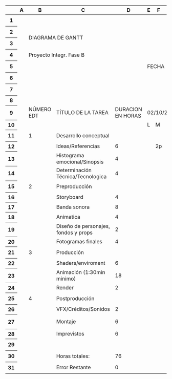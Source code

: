 <table class="waffle" cellspacing="0" cellpadding="0"><thead><tr><th class="row-header freezebar-origin-ltr"></th><th id="379496735C0" style="width:33px;" class="column-headers-background">A</th><th id="379496735C1" style="width:44px;" class="column-headers-background">B</th><th id="379496735C2" style="width:236px;" class="column-headers-background">C</th><th id="379496735C3" style="width:76px;" class="column-headers-background">D</th><th id="379496735C4" style="width:23px;" class="column-headers-background">E</th><th id="379496735C5" style="width:23px;" class="column-headers-background">F</th><th id="379496735C6" style="width:23px;" class="column-headers-background">G</th><th id="379496735C7" style="width:23px;" class="column-headers-background">H</th><th id="379496735C8" style="width:23px;" class="column-headers-background">I</th><th id="379496735C9" style="width:23px;" class="column-headers-background">J</th><th id="379496735C10" style="width:23px;" class="column-headers-background">K</th><th id="379496735C11" style="width:23px;" class="column-headers-background">L</th><th id="379496735C12" style="width:23px;" class="column-headers-background">M</th><th id="379496735C13" style="width:23px;" class="column-headers-background">N</th><th id="379496735C14" style="width:23px;" class="column-headers-background">O</th><th id="379496735C15" style="width:23px;" class="column-headers-background">P</th><th id="379496735C16" style="width:23px;" class="column-headers-background">Q</th><th id="379496735C17" style="width:23px;" class="column-headers-background">R</th><th id="379496735C18" style="width:23px;" class="column-headers-background">S</th><th id="379496735C19" style="width:23px;" class="column-headers-background">T</th><th id="379496735C20" style="width:23px;" class="column-headers-background">U</th><th id="379496735C21" style="width:23px;" class="column-headers-background">V</th><th id="379496735C22" style="width:23px;" class="column-headers-background">W</th><th id="379496735C23" style="width:23px;" class="column-headers-background">X</th><th id="379496735C24" style="width:23px;" class="column-headers-background">Y</th><th id="379496735C25" style="width:23px;" class="column-headers-background">Z</th><th id="379496735C26" style="width:23px;" class="column-headers-background">AA</th><th id="379496735C27" style="width:23px;" class="column-headers-background">AB</th><th id="379496735C28" style="width:23px;" class="column-headers-background">AC</th><th id="379496735C29" style="width:23px;" class="column-headers-background">AD</th><th id="379496735C30" style="width:23px;" class="column-headers-background">AE</th><th id="379496735C31" style="width:23px;" class="column-headers-background">AF</th><th id="379496735C32" style="width:23px;" class="column-headers-background">AG</th><th id="379496735C33" style="width:23px;" class="column-headers-background">AH</th><th id="379496735C34" style="width:23px;" class="column-headers-background">AI</th><th id="379496735C35" style="width:23px;" class="column-headers-background">AJ</th><th id="379496735C36" style="width:23px;" class="column-headers-background">AK</th><th id="379496735C37" style="width:23px;" class="column-headers-background">AL</th><th id="379496735C38" style="width:23px;" class="column-headers-background">AM</th><th id="379496735C39" style="width:23px;" class="column-headers-background">AN</th><th id="379496735C40" style="width:23px;" class="column-headers-background">AO</th><th id="379496735C41" style="width:23px;" class="column-headers-background">AP</th><th id="379496735C42" style="width:23px;" class="column-headers-background">AQ</th><th id="379496735C43" style="width:23px;" class="column-headers-background">AR</th><th id="379496735C44" style="width:23px;" class="column-headers-background">AS</th><th id="379496735C45" style="width:23px;" class="column-headers-background">AT</th><th id="379496735C46" style="width:23px;" class="column-headers-background">AU</th><th id="379496735C47" style="width:23px;" class="column-headers-background">AV</th><th id="379496735C48" style="width:23px;" class="column-headers-background">AW</th><th id="379496735C49" style="width:23px;" class="column-headers-background">AX</th><th id="379496735C50" style="width:23px;" class="column-headers-background">AY</th><th id="379496735C51" style="width:23px;" class="column-headers-background">AZ</th><th id="379496735C52" style="width:23px;" class="column-headers-background">BA</th><th id="379496735C53" style="width:23px;" class="column-headers-background">BB</th><th id="379496735C54" style="width:23px;" class="column-headers-background">BC</th><th id="379496735C55" style="width:23px;" class="column-headers-background">BD</th><th id="379496735C56" style="width:23px;" class="column-headers-background">BE</th><th id="379496735C57" style="width:23px;" class="column-headers-background">BF</th><th id="379496735C58" style="width:23px;" class="column-headers-background">BG</th><th id="379496735C59" style="width:23px;" class="column-headers-background">BH</th><th id="379496735C60" style="width:23px;" class="column-headers-background">BI</th><th id="379496735C61" style="width:23px;" class="column-headers-background">BJ</th><th id="379496735C62" style="width:23px;" class="column-headers-background">BK</th><th id="379496735C63" style="width:23px;" class="column-headers-background">BL</th><th id="379496735C64" style="width:23px;" class="column-headers-background">BM</th><th id="379496735C65" style="width:23px;" class="column-headers-background">BN</th><th id="379496735C66" style="width:23px;" class="column-headers-background">BO</th><th id="379496735C67" style="width:23px;" class="column-headers-background">BP</th><th id="379496735C68" style="width:23px;" class="column-headers-background">BQ</th><th id="379496735C69" style="width:23px;" class="column-headers-background">BR</th><th id="379496735C70" style="width:23px;" class="column-headers-background">BS</th><th id="379496735C71" style="width:23px;" class="column-headers-background">BT</th><th id="379496735C72" style="width:23px;" class="column-headers-background">BU</th><th id="379496735C73" style="width:23px;" class="column-headers-background">BV</th><th id="379496735C74" style="width:23px;" class="column-headers-background">BW</th><th id="379496735C75" style="width:23px;" class="column-headers-background">BX</th><th id="379496735C76" style="width:23px;" class="column-headers-background">BY</th><th id="379496735C77" style="width:23px;" class="column-headers-background">BZ</th><th id="379496735C78" style="width:26px;" class="column-headers-background">CA</th><th id="379496735C79" style="width:26px;" class="column-headers-background">CB</th><th id="379496735C80" style="width:26px;" class="column-headers-background">CC</th><th id="379496735C81" style="width:26px;" class="column-headers-background">CD</th><th id="379496735C82" style="width:26px;" class="column-headers-background">CE</th><th id="379496735C83" style="width:26px;" class="column-headers-background">CF</th><th id="379496735C84" style="width:26px;" class="column-headers-background">CG</th><th id="379496735C85" style="width:26px;" class="column-headers-background">CH</th><th id="379496735C86" style="width:26px;" class="column-headers-background">CI</th><th id="379496735C87" style="width:26px;" class="column-headers-background">CJ</th><th id="379496735C88" style="width:26px;" class="column-headers-background">CK</th><th id="379496735C89" style="width:26px;" class="column-headers-background">CL</th><th id="379496735C90" style="width:26px;" class="column-headers-background">CM</th><th id="379496735C91" style="width:26px;" class="column-headers-background">CN</th><th id="379496735C92" style="width:26px;" class="column-headers-background">CO</th><th id="379496735C93" style="width:26px;" class="column-headers-background">CP</th><th id="379496735C94" style="width:26px;" class="column-headers-background">CQ</th><th id="379496735C95" style="width:26px;" class="column-headers-background">CR</th><th id="379496735C96" style="width:26px;" class="column-headers-background">CS</th><th id="379496735C97" style="width:26px;" class="column-headers-background">CT</th><th id="379496735C98" style="width:26px;" class="column-headers-background">CU</th><th id="379496735C99" style="width:26px;" class="column-headers-background">CV</th><th id="379496735C100" style="width:26px;" class="column-headers-background">CW</th><th id="379496735C101" style="width:26px;" class="column-headers-background">CX</th><th id="379496735C102" style="width:26px;" class="column-headers-background">CY</th><th id="379496735C103" style="width:26px;" class="column-headers-background">CZ</th><th id="379496735C104" style="width:26px;" class="column-headers-background">DA</th><th id="379496735C105" style="width:26px;" class="column-headers-background">DB</th><th id="379496735C106" style="width:26px;" class="column-headers-background">DC</th><th id="379496735C107" style="width:26px;" class="column-headers-background">DD</th></tr></thead><tbody><tr style="height: 27px"><th id="379496735R0" style="height: 27px;" class="row-headers-background"><div class="row-header-wrapper" style="line-height: 27px">1</div></th><td class="s0"></td><td class="s1"></td><td class="s2"></td><td class="s3"></td><td class="s4"></td><td class="s5"></td><td class="s3"></td><td class="s3"></td><td class="s3"></td><td class="s3"></td><td class="s3"></td><td class="s6"></td><td class="s6"></td><td class="s6"></td><td class="s6"></td><td class="s6"></td><td class="s6"></td><td class="s6"></td><td class="s6"></td><td class="s6"></td><td class="s7"></td><td class="s7"></td><td class="s7"></td><td class="s7"></td><td class="s7"></td><td class="s7"></td><td class="s7"></td><td class="s7"></td><td class="s7"></td><td class="s7"></td><td class="s7"></td><td class="s7"></td><td class="s7"></td><td class="s7"></td><td class="s7"></td><td class="s7"></td><td class="s7"></td><td class="s7"></td><td class="s7"></td><td class="s7"></td><td class="s7"></td><td class="s7"></td><td class="s7"></td><td class="s7"></td><td class="s7"></td><td class="s7"></td><td></td><td></td><td></td><td></td><td></td><td></td><td></td><td></td><td></td><td></td><td></td><td></td><td></td><td></td><td></td><td></td><td></td><td></td><td></td><td></td><td></td><td></td><td></td><td></td><td></td><td></td><td></td><td></td><td></td><td></td><td></td><td></td><td></td><td></td><td></td><td></td><td></td><td></td><td></td><td></td><td></td><td></td><td></td><td></td><td></td><td></td><td></td><td></td><td></td><td></td><td></td><td></td><td></td><td></td><td></td><td></td><td></td><td></td><td></td><td></td><td></td><td></td></tr><tr style="height: 27px"><th id="379496735R1" style="height: 27px;" class="row-headers-background"><div class="row-header-wrapper" style="line-height: 27px">2</div></th><td class="s0"></td><td class="s8" colspan="45" rowspan="2">DIAGRAMA DE GANTT</td><td></td><td></td><td></td><td></td><td></td><td></td><td></td><td></td><td></td><td></td><td></td><td></td><td></td><td></td><td></td><td></td><td></td><td></td><td></td><td></td><td></td><td></td><td></td><td></td><td></td><td></td><td></td><td></td><td></td><td></td><td></td><td></td><td></td><td></td><td></td><td></td><td></td><td></td><td></td><td></td><td></td><td></td><td></td><td></td><td></td><td></td><td></td><td></td><td></td><td></td><td></td><td></td><td></td><td></td><td></td><td></td><td></td><td></td><td></td><td></td><td></td><td></td></tr><tr style="height: 27px"><th id="379496735R2" style="height: 27px;" class="row-headers-background"><div class="row-header-wrapper" style="line-height: 27px">3</div></th><td class="s0"></td><td></td><td></td><td></td><td></td><td></td><td></td><td></td><td></td><td></td><td></td><td></td><td></td><td></td><td></td><td></td><td></td><td></td><td></td><td></td><td></td><td></td><td></td><td></td><td></td><td></td><td></td><td></td><td></td><td></td><td></td><td></td><td></td><td></td><td></td><td></td><td></td><td></td><td></td><td></td><td></td><td></td><td></td><td></td><td></td><td></td><td></td><td></td><td></td><td></td><td></td><td></td><td></td><td></td><td></td><td></td><td></td><td></td><td></td><td></td><td></td><td></td><td></td></tr><tr style="height: 27px"><th id="379496735R3" style="height: 27px;" class="row-headers-background"><div class="row-header-wrapper" style="line-height: 27px">4</div></th><td class="s9"></td><td class="s10" colspan="2">Proyecto Integr. Fase B</td><td class="s11"></td><td class="s12" colspan="8"></td><td class="s13" colspan="26"></td><td></td><td></td><td></td><td></td><td></td><td></td><td></td><td></td><td></td><td></td><td></td><td></td><td></td><td></td><td></td><td></td><td></td><td></td><td></td><td></td><td></td><td></td><td></td><td></td><td></td><td></td><td></td><td></td><td></td><td></td><td></td><td></td><td></td><td></td><td></td><td></td><td></td><td></td><td></td><td></td><td></td><td></td><td></td><td></td><td></td><td></td><td></td><td></td><td></td><td></td><td></td><td></td><td></td><td></td><td></td><td></td><td></td><td></td><td></td><td></td><td></td><td></td><td></td><td></td><td></td><td></td><td></td><td></td><td></td><td></td></tr><tr style="height: 27px"><th id="379496735R4" style="height: 27px;" class="row-headers-background"><div class="row-header-wrapper" style="line-height: 27px">5</div></th><td class="s9"></td><td class="s12" colspan="2"></td><td class="s14"></td><td class="s12" colspan="8">FECHA</td><td class="s13" dir="ltr" colspan="25">02/10/23</td><td class="s15"></td><td class="s16"></td><td class="s9"></td><td class="s9"></td><td></td><td></td><td></td><td></td><td></td><td></td><td></td><td></td><td></td><td></td><td></td><td></td><td></td><td></td><td></td><td></td><td></td><td></td><td></td><td></td><td></td><td></td><td></td><td></td><td></td><td></td><td></td><td></td><td></td><td></td><td></td><td></td><td></td><td></td><td></td><td></td><td></td><td></td><td></td><td></td><td></td><td></td><td></td><td></td><td></td><td></td><td></td><td></td><td></td><td></td><td></td><td></td><td></td><td></td><td></td><td></td><td></td><td></td><td></td><td></td><td></td><td></td><td></td><td></td><td></td><td></td><td></td></tr><tr style="height: 27px"><th id="379496735R5" style="height: 27px;" class="row-headers-background"><div class="row-header-wrapper" style="line-height: 27px">6</div></th><td class="s17"></td><td class="s18"></td><td class="s18"></td><td class="s19"></td><td class="s18"></td><td class="s18"></td><td class="s18"></td><td class="s18"></td><td class="s20"></td><td class="s20"></td><td class="s20"></td><td class="s20"></td><td class="s20"></td><td class="s20"></td><td class="s20"></td><td class="s20"></td><td class="s20"></td><td class="s20"></td><td class="s20"></td><td class="s20"></td><td class="s20"></td><td class="s20"></td><td class="s20"></td><td class="s20"></td><td class="s20"></td><td class="s20"></td><td class="s20"></td><td class="s20"></td><td class="s20"></td><td class="s20"></td><td class="s20"></td><td class="s20"></td><td class="s20"></td><td class="s20"></td><td class="s20"></td><td class="s20"></td><td class="s20"></td><td class="s20"></td><td class="s20"></td><td class="s20"></td><td class="s20"></td><td class="s20"></td><td class="s20"></td><td class="s20"></td><td class="s20"></td><td class="s20"></td><td class="s20"></td><td class="s20"></td><td class="s20"></td><td class="s20"></td><td class="s20"></td><td class="s20"></td><td class="s20"></td><td class="s20"></td><td class="s20"></td><td class="s20"></td><td class="s20"></td><td class="s20"></td><td class="s20"></td><td class="s20"></td><td class="s20"></td><td class="s20"></td><td class="s20"></td><td class="s20"></td><td class="s20"></td><td class="s20"></td><td class="s20"></td><td class="s20"></td><td class="s20"></td><td class="s20"></td><td class="s20"></td><td class="s20"></td><td class="s20"></td><td class="s20"></td><td class="s20"></td><td class="s20"></td><td class="s20"></td><td class="s20"></td><td class="s20"></td><td class="s20"></td><td class="s20"></td><td class="s20"></td><td class="s20"></td><td class="s20"></td><td class="s20"></td><td class="s20"></td><td class="s20"></td><td class="s20"></td><td class="s20"></td><td class="s20"></td><td class="s20"></td><td class="s20"></td><td class="s20"></td><td class="s20"></td><td class="s20"></td><td class="s20"></td><td class="s20"></td><td class="s20"></td><td class="s20"></td><td class="s20"></td><td class="s20"></td><td class="s20"></td><td class="s20"></td><td class="s20"></td><td class="s20"></td><td class="s20"></td><td class="s20"></td><td class="s20"></td></tr><tr style="height: 27px"><th id="379496735R6" style="height: 27px;" class="row-headers-background"><div class="row-header-wrapper" style="line-height: 27px">7</div></th><td class="s17"></td><td class="s18"></td><td class="s18"></td><td class="s19"></td><td class="s18"></td><td class="s18"></td><td class="s18"></td><td class="s18"></td><td class="s21"></td><td class="s21"></td><td class="s21"></td><td class="s21"></td><td class="s21"></td><td class="s21"></td><td class="s21"></td><td class="s21"></td><td class="s21"></td><td class="s21"></td><td class="s21"></td><td class="s21"></td><td class="s21"></td><td class="s21"></td><td class="s21"></td><td class="s21"></td><td class="s21"></td><td class="s21"></td><td class="s21"></td><td class="s21"></td><td class="s21"></td><td class="s21"></td><td class="s21"></td><td class="s21"></td><td class="s21"></td><td class="s21"></td><td class="s21"></td><td class="s21"></td><td class="s21"></td><td class="s21"></td><td class="s21"></td><td class="s21"></td><td class="s21"></td><td class="s21"></td><td class="s21"></td><td class="s21"></td><td class="s21"></td><td class="s21"></td><td class="s21"></td><td class="s21"></td><td class="s21"></td><td class="s21"></td><td class="s21"></td><td class="s21"></td><td class="s21"></td><td class="s21"></td><td class="s21"></td><td class="s21"></td><td class="s21"></td><td class="s21"></td><td class="s21"></td><td class="s21"></td><td class="s21"></td><td class="s21"></td><td class="s21"></td><td class="s21"></td><td class="s21"></td><td class="s21"></td><td class="s21"></td><td class="s21"></td><td class="s21"></td><td class="s21"></td><td class="s21"></td><td class="s21"></td><td class="s21"></td><td class="s21"></td><td class="s21"></td><td class="s21"></td><td class="s21"></td><td class="s21"></td><td class="s21"></td><td class="s21"></td><td class="s21"></td><td class="s21"></td><td class="s21"></td><td class="s21"></td><td class="s21"></td><td class="s21"></td><td class="s21"></td><td class="s21"></td><td class="s21"></td><td class="s21"></td><td class="s21"></td><td class="s21"></td><td class="s21"></td><td class="s21"></td><td class="s21"></td><td class="s21"></td><td class="s21"></td><td class="s21"></td><td class="s21"></td><td class="s21"></td><td class="s21"></td><td class="s21"></td><td class="s21"></td><td class="s21"></td><td class="s21"></td><td class="s21"></td><td class="s21"></td><td class="s21"></td></tr><tr style="height: 22px"><th id="379496735R7" style="height: 22px;" class="row-headers-background"><div class="row-header-wrapper" style="line-height: 22px">8</div></th><td class="s17"></td><td class="s22" rowspan="3">NÚMERO EDT</td><td class="s22" rowspan="3">TÍTULO DE LA TAREA</td><td class="s23"></td><td class="s24" colspan="24"></td><td class="s25" colspan="24"></td><td class="s26"></td><td class="s26"></td><td class="s26"></td><td class="s26"></td><td class="s26"></td><td class="s26"></td><td class="s26"></td><td class="s26"></td><td class="s26"></td><td class="s26"></td><td class="s27"></td><td class="s28" colspan="15"></td><td class="s29" colspan="15"></td><td class="s28" colspan="15"></td></tr><tr style="height: 22px"><th id="379496735R8" style="height: 22px;" class="row-headers-background"><div class="row-header-wrapper" style="line-height: 22px">9</div></th><td class="s30"></td><td class="s23">DURACION EN HORAS</td><td class="s31" dir="ltr" colspan="6">02/10/23 - 07/10/23</td><td class="s31" dir="ltr" colspan="6">09/10/23 - 014/10/23</td><td class="s31" dir="ltr" colspan="6">016/10/23 - 21/10/23</td><td class="s31" dir="ltr" colspan="6">23/10/23 - 28/10/23</td><td class="s32" dir="ltr" colspan="6">30/10/23 - 04/11/23</td><td class="s32" dir="ltr" colspan="6">06/11/23 - 11/11/23</td><td class="s33" dir="ltr" colspan="6">13/11/23 - 18/11/23</td><td class="s33" dir="ltr" colspan="6">23/10/23 - 28/10/23</td><td class="s28"></td><td class="s28" colspan="5"></td><td class="s28" colspan="5"></td><td class="s28" colspan="5"></td><td class="s28" colspan="5"></td><td class="s28" colspan="5"></td><td class="s28" colspan="5"></td><td class="s28" colspan="5"></td><td class="s28" colspan="5"></td><td class="s34" colspan="5"></td><td class="s34" colspan="5"></td><td class="s34" colspan="5"></td></tr><tr style="height: 22px"><th id="379496735R9" style="height: 22px;" class="row-headers-background"><div class="row-header-wrapper" style="line-height: 22px">10</div></th><td class="s35"></td><td class="s23"></td><td class="s36">L</td><td class="s36">M</td><td class="s36">X</td><td class="s36">J</td><td class="s36">V</td><td class="s37">S</td><td class="s36">L</td><td class="s36">M</td><td class="s36">X</td><td class="s36">J</td><td class="s36">V</td><td class="s38">S</td><td class="s36">L</td><td class="s36">M</td><td class="s36">X</td><td class="s36">J</td><td class="s36">V</td><td class="s38">S</td><td class="s36">L</td><td class="s36">M</td><td class="s36">X</td><td class="s36">J</td><td class="s36">V</td><td class="s38">S</td><td class="s39">L</td><td class="s39">M</td><td class="s39">X</td><td class="s39">J</td><td class="s39">V</td><td class="s40">S</td><td class="s41">L</td><td class="s41">M</td><td class="s41">X</td><td class="s41">J</td><td class="s39">V</td><td class="s42">S</td><td class="s39">L</td><td class="s39">M</td><td class="s39">X</td><td class="s39">J</td><td class="s39">V</td><td class="s43">S</td><td class="s39">L</td><td class="s39">M</td><td class="s39">X</td><td class="s39">J</td><td class="s39">V</td><td class="s43">S</td><td class="s44"></td><td class="s44"></td><td class="s44"></td><td class="s44"></td><td class="s44"></td><td class="s44"></td><td class="s44"></td><td class="s44"></td><td class="s44"></td><td class="s44"></td><td class="s44"></td><td class="s44"></td><td class="s44"></td><td class="s44"></td><td class="s44"></td><td class="s44"></td><td class="s44"></td><td class="s44"></td><td class="s44"></td><td class="s44"></td><td class="s44"></td><td class="s44"></td><td class="s44"></td><td class="s44"></td><td class="s44"></td><td class="s44"></td><td class="s44"></td><td class="s44"></td><td class="s44"></td><td class="s44"></td><td class="s44"></td><td class="s44"></td><td class="s44"></td><td class="s44"></td><td class="s44"></td><td class="s44"></td><td class="s44"></td><td class="s44"></td><td class="s44"></td><td class="s44"></td><td class="s44"></td><td class="s45"></td><td class="s45"></td><td class="s45"></td><td class="s45"></td><td class="s45"></td><td class="s45"></td><td class="s45"></td><td class="s45"></td><td class="s45"></td><td class="s45"></td><td class="s45"></td><td class="s45"></td><td class="s45"></td><td class="s45"></td><td class="s45"></td></tr><tr style="height: 27px"><th id="379496735R10" style="height: 27px;" class="row-headers-background"><div class="row-header-wrapper" style="line-height: 27px">11</div></th><td class="s17"></td><td class="s46">1</td><td class="s47">Desarrollo conceptual</td><td class="s46"></td><td class="s48"></td><td class="s48"></td><td class="s48"></td><td class="s49"></td><td class="s48"></td><td class="s50"></td><td class="s48"></td><td class="s48"></td><td class="s48"></td><td class="s48"></td><td class="s48"></td><td class="s51"></td><td class="s48"></td><td class="s48"></td><td class="s48"></td><td class="s48"></td><td class="s48"></td><td class="s51"></td><td class="s52"></td><td class="s52"></td><td class="s52"></td><td class="s52"></td><td class="s52"></td><td class="s50"></td><td class="s48"></td><td class="s48"></td><td class="s48"></td><td class="s48"></td><td class="s52"></td><td class="s53"></td><td class="s54"></td><td class="s54"></td><td class="s54"></td><td class="s54"></td><td class="s48"></td><td class="s50"></td><td class="s48"></td><td class="s48"></td><td class="s48"></td><td class="s48"></td><td class="s48"></td><td class="s48"></td><td class="s55"></td><td class="s56"></td><td class="s56"></td><td class="s56"></td><td class="s56"></td><td class="s56"></td><td class="s56"></td><td class="s56"></td><td class="s56"></td><td class="s56"></td><td class="s56"></td><td class="s56"></td><td class="s56"></td><td class="s56"></td><td class="s56"></td><td class="s56"></td><td class="s56"></td><td class="s56"></td><td class="s56"></td><td class="s56"></td><td class="s56"></td><td class="s56"></td><td class="s56"></td><td class="s56"></td><td class="s56"></td><td class="s56"></td><td class="s56"></td><td class="s56"></td><td class="s56"></td><td class="s56"></td><td class="s56"></td><td class="s57"></td><td class="s58"></td><td class="s58"></td><td class="s58"></td><td class="s58"></td><td class="s58"></td><td class="s58"></td><td class="s58"></td><td class="s58"></td><td class="s58"></td><td class="s58"></td><td class="s58"></td><td class="s58"></td><td class="s58"></td><td class="s58"></td><td class="s58"></td><td class="s59"></td><td class="s59"></td><td class="s59"></td><td class="s59"></td><td class="s59"></td><td class="s59"></td><td class="s59"></td><td class="s59"></td><td class="s59"></td><td class="s59"></td><td class="s59"></td><td class="s59"></td><td class="s59"></td><td class="s59"></td><td class="s59"></td></tr><tr style="height: 22px"><th id="379496735R11" style="height: 22px;" class="row-headers-background"><div class="row-header-wrapper" style="line-height: 22px">12</div></th><td class="s60"></td><td class="s61"></td><td class="s62" dir="ltr">Ideas/Referencias</td><td class="s63" dir="ltr">6</td><td class="s64"></td><td class="s65" dir="ltr"> 2p</td><td class="s66 softmerge" dir="ltr"><div class="softmerge-inner" style="width:46px;left:-3px">2p2a</div></td><td class="s67"></td><td class="s68"></td><td class="s69"></td><td class="s64"></td><td class="s64"></td><td class="s64"></td><td class="s64"></td><td class="s64"></td><td class="s69"></td><td class="s64"></td><td class="s64"></td><td class="s64"></td><td class="s64"></td><td class="s64"></td><td class="s69"></td><td class="s64"></td><td class="s64"></td><td class="s64"></td><td class="s64"></td><td class="s64"></td><td class="s69"></td><td class="s64"></td><td class="s64"></td><td class="s64"></td><td class="s64"></td><td class="s70"></td><td class="s71"></td><td class="s72"></td><td class="s72"></td><td class="s72"></td><td class="s72"></td><td class="s64"></td><td class="s69"></td><td class="s64"></td><td class="s64"></td><td class="s64"></td><td class="s64"></td><td class="s64"></td><td class="s64"></td><td class="s73"></td><td class="s64"></td><td class="s64"></td><td class="s64"></td><td class="s64"></td><td class="s64"></td><td class="s64"></td><td class="s64"></td><td class="s64"></td><td class="s64"></td><td class="s64"></td><td class="s64"></td><td class="s64"></td><td class="s64"></td><td class="s64"></td><td class="s64"></td><td class="s64"></td><td class="s64"></td><td class="s64"></td><td class="s64"></td><td class="s64"></td><td class="s64"></td><td class="s64"></td><td class="s64"></td><td class="s64"></td><td class="s64"></td><td class="s64"></td><td class="s64"></td><td class="s64"></td><td class="s64"></td><td class="s64"></td><td class="s74"></td><td class="s75"></td><td class="s75"></td><td class="s75"></td><td class="s75"></td><td class="s75"></td><td class="s75"></td><td class="s75"></td><td class="s75"></td><td class="s75"></td><td class="s75"></td><td class="s75"></td><td class="s75"></td><td class="s75"></td><td class="s75"></td><td class="s74"></td><td class="s76"></td><td class="s76"></td><td class="s76"></td><td class="s76"></td><td class="s76"></td><td class="s76"></td><td class="s76"></td><td class="s76"></td><td class="s76"></td><td class="s76"></td><td class="s76"></td><td class="s76"></td><td class="s76"></td><td class="s76"></td><td class="s77"></td></tr><tr style="height: 22px"><th id="379496735R12" style="height: 22px;" class="row-headers-background"><div class="row-header-wrapper" style="line-height: 22px">13</div></th><td class="s60"></td><td class="s61"></td><td class="s62" dir="ltr">Histograma emocional/Sinopsis</td><td class="s63" dir="ltr">4</td><td class="s64" dir="ltr"></td><td class="s64" dir="ltr"></td><td class="s64" dir="ltr"></td><td class="s78" dir="ltr">2a</td><td class="s78" dir="ltr">2p</td><td class="s69"></td><td class="s64"></td><td class="s64"></td><td class="s64"></td><td class="s64"></td><td class="s64"></td><td class="s69"></td><td class="s64"></td><td class="s64"></td><td class="s64"></td><td class="s64"></td><td class="s64"></td><td class="s69"></td><td class="s64"></td><td class="s64"></td><td class="s64"></td><td class="s64"></td><td class="s64"></td><td class="s69"></td><td class="s64"></td><td class="s64"></td><td class="s64"></td><td class="s64"></td><td class="s70"></td><td class="s71"></td><td class="s72"></td><td class="s72"></td><td class="s72"></td><td class="s72"></td><td class="s64"></td><td class="s69"></td><td class="s64"></td><td class="s64"></td><td class="s64"></td><td class="s64"></td><td class="s64"></td><td class="s64"></td><td class="s73"></td><td class="s64"></td><td class="s64"></td><td class="s64"></td><td class="s64"></td><td class="s64"></td><td class="s64"></td><td class="s64"></td><td class="s64"></td><td class="s64"></td><td class="s64"></td><td class="s64"></td><td class="s64"></td><td class="s64"></td><td class="s64"></td><td class="s64"></td><td class="s64"></td><td class="s64"></td><td class="s64"></td><td class="s64"></td><td class="s64"></td><td class="s64"></td><td class="s64"></td><td class="s64"></td><td class="s64"></td><td class="s64"></td><td class="s64"></td><td class="s64"></td><td class="s64"></td><td class="s64"></td><td class="s64"></td><td class="s74"></td><td class="s75"></td><td class="s75"></td><td class="s75"></td><td class="s75"></td><td class="s75"></td><td class="s75"></td><td class="s75"></td><td class="s75"></td><td class="s75"></td><td class="s75"></td><td class="s75"></td><td class="s75"></td><td class="s75"></td><td class="s75"></td><td class="s74"></td><td class="s76"></td><td class="s76"></td><td class="s76"></td><td class="s76"></td><td class="s76"></td><td class="s76"></td><td class="s76"></td><td class="s76"></td><td class="s76"></td><td class="s76"></td><td class="s76"></td><td class="s76"></td><td class="s76"></td><td class="s76"></td><td class="s77"></td></tr><tr style="height: 27px"><th id="379496735R13" style="height: 27px;" class="row-headers-background"><div class="row-header-wrapper" style="line-height: 27px">14</div></th><td class="s20"></td><td class="s61"></td><td class="s62" dir="ltr">Determinación Técnica/Tecnologica</td><td class="s63" dir="ltr">4</td><td class="s64"></td><td class="s64"></td><td class="s79"></td><td class="s80"></td><td class="s64" dir="ltr"></td><td class="s81" dir="ltr">2a</td><td class="s64" dir="ltr"></td><td class="s64"></td><td class="s64"></td><td class="s64"></td><td class="s64"></td><td class="s69"></td><td class="s64"></td><td class="s64"></td><td class="s64"></td><td class="s64"></td><td class="s64"></td><td class="s69"></td><td class="s64"></td><td class="s64"></td><td class="s64"></td><td class="s64"></td><td class="s64"></td><td class="s69"></td><td class="s64"></td><td class="s64"></td><td class="s64"></td><td class="s64"></td><td class="s70"></td><td class="s71"></td><td class="s72"></td><td class="s72"></td><td class="s72"></td><td class="s72"></td><td class="s64"></td><td class="s69"></td><td class="s64"></td><td class="s64"></td><td class="s64"></td><td class="s64"></td><td class="s64"></td><td class="s64"></td><td class="s82"></td><td class="s83"></td><td class="s83"></td><td class="s83"></td><td class="s83"></td><td class="s83"></td><td class="s83"></td><td class="s83"></td><td class="s83"></td><td class="s83"></td><td class="s83"></td><td class="s83"></td><td class="s83"></td><td class="s83"></td><td class="s83"></td><td class="s83"></td><td class="s83"></td><td class="s83"></td><td class="s83"></td><td class="s83"></td><td class="s83"></td><td class="s83"></td><td class="s83"></td><td class="s83"></td><td class="s83"></td><td class="s83"></td><td class="s83"></td><td class="s83"></td><td class="s83"></td><td class="s83"></td><td class="s83"></td><td class="s84"></td><td class="s58"></td><td class="s58"></td><td class="s58"></td><td class="s58"></td><td class="s58"></td><td class="s58"></td><td class="s58"></td><td class="s58"></td><td class="s58"></td><td class="s58"></td><td class="s58"></td><td class="s58"></td><td class="s58"></td><td class="s58"></td><td class="s58"></td><td class="s59"></td><td class="s59"></td><td class="s59"></td><td class="s59"></td><td class="s59"></td><td class="s59"></td><td class="s59"></td><td class="s59"></td><td class="s59"></td><td class="s59"></td><td class="s59"></td><td class="s59"></td><td class="s59"></td><td class="s59"></td><td class="s59"></td></tr><tr style="height: 27px"><th id="379496735R14" style="height: 27px;" class="row-headers-background"><div class="row-header-wrapper" style="line-height: 27px">15</div></th><td class="s17"></td><td class="s46">2</td><td class="s47">Preproducción</td><td class="s85"></td><td class="s86"></td><td class="s86"></td><td class="s86"></td><td class="s86"></td><td class="s86"></td><td class="s87"></td><td class="s86"></td><td class="s86"></td><td class="s86"></td><td class="s86"></td><td class="s86"></td><td class="s87"></td><td class="s86"></td><td class="s86"></td><td class="s86"></td><td class="s86"></td><td class="s86"></td><td class="s87"></td><td class="s86"></td><td class="s86"></td><td class="s86"></td><td class="s86"></td><td class="s86"></td><td class="s87"></td><td class="s86"></td><td class="s86"></td><td class="s86"></td><td class="s86"></td><td class="s88"></td><td class="s89"></td><td class="s90"></td><td class="s90"></td><td class="s90"></td><td class="s90"></td><td class="s86"></td><td class="s87"></td><td class="s86"></td><td class="s86"></td><td class="s86"></td><td class="s86"></td><td class="s86"></td><td class="s86"></td><td class="s82"></td><td class="s83"></td><td class="s83"></td><td class="s83"></td><td class="s83"></td><td class="s83"></td><td class="s83"></td><td class="s83"></td><td class="s83"></td><td class="s83"></td><td class="s83"></td><td class="s83"></td><td class="s83"></td><td class="s83"></td><td class="s83"></td><td class="s83"></td><td class="s83"></td><td class="s83"></td><td class="s83"></td><td class="s83"></td><td class="s83"></td><td class="s83"></td><td class="s83"></td><td class="s83"></td><td class="s83"></td><td class="s83"></td><td class="s83"></td><td class="s83"></td><td class="s83"></td><td class="s83"></td><td class="s83"></td><td class="s57"></td><td class="s58"></td><td class="s58"></td><td class="s58"></td><td class="s58"></td><td class="s58"></td><td class="s58"></td><td class="s58"></td><td class="s58"></td><td class="s58"></td><td class="s58"></td><td class="s58"></td><td class="s58"></td><td class="s58"></td><td class="s58"></td><td class="s58"></td><td class="s59"></td><td class="s59"></td><td class="s59"></td><td class="s59"></td><td class="s59"></td><td class="s59"></td><td class="s59"></td><td class="s59"></td><td class="s59"></td><td class="s59"></td><td class="s59"></td><td class="s59"></td><td class="s59"></td><td class="s59"></td><td class="s59"></td></tr><tr style="height: 22px"><th id="379496735R15" style="height: 22px;" class="row-headers-background"><div class="row-header-wrapper" style="line-height: 22px">16</div></th><td class="s60"></td><td class="s61"></td><td class="s62" dir="ltr">Storyboard</td><td class="s63" dir="ltr">4</td><td class="s64"></td><td class="s64"></td><td class="s64"></td><td class="s64"></td><td class="s64"></td><td class="s69" dir="ltr"></td><td class="s91" dir="ltr">2p</td><td class="s91" dir="ltr">2p</td><td class="s64"></td><td class="s64" dir="ltr"></td><td class="s64"></td><td class="s69"></td><td class="s64"></td><td class="s64"></td><td class="s64"></td><td class="s64"></td><td class="s64"></td><td class="s69"></td><td class="s64"></td><td class="s64"></td><td class="s64"></td><td class="s64"></td><td class="s64"></td><td class="s69"></td><td class="s64"></td><td class="s64"></td><td class="s64"></td><td class="s64"></td><td class="s70"></td><td class="s71"></td><td class="s72"></td><td class="s72"></td><td class="s72"></td><td class="s72"></td><td class="s64"></td><td class="s69"></td><td class="s92"></td><td class="s92"></td><td class="s92"></td><td class="s64"></td><td class="s64"></td><td class="s64"></td><td class="s73"></td><td class="s64"></td><td class="s64"></td><td class="s64"></td><td class="s64"></td><td class="s64"></td><td class="s64"></td><td class="s64"></td><td class="s64"></td><td class="s64"></td><td class="s64"></td><td class="s64"></td><td class="s64"></td><td class="s64"></td><td class="s64"></td><td class="s64"></td><td class="s64"></td><td class="s64"></td><td class="s64"></td><td class="s64"></td><td class="s64"></td><td class="s64"></td><td class="s64"></td><td class="s64"></td><td class="s64"></td><td class="s64"></td><td class="s64"></td><td class="s64"></td><td class="s64"></td><td class="s64"></td><td class="s64"></td><td class="s74"></td><td class="s75"></td><td class="s75"></td><td class="s75"></td><td class="s75"></td><td class="s75"></td><td class="s75"></td><td class="s75"></td><td class="s75"></td><td class="s75"></td><td class="s75"></td><td class="s75"></td><td class="s75"></td><td class="s75"></td><td class="s75"></td><td class="s74"></td><td class="s76"></td><td class="s76"></td><td class="s76"></td><td class="s76"></td><td class="s76"></td><td class="s76"></td><td class="s76"></td><td class="s76"></td><td class="s76"></td><td class="s76"></td><td class="s76"></td><td class="s76"></td><td class="s76"></td><td class="s76"></td><td class="s77"></td></tr><tr style="height: 22px"><th id="379496735R16" style="height: 22px;" class="row-headers-background"><div class="row-header-wrapper" style="line-height: 22px">17</div></th><td class="s60"></td><td class="s61"></td><td class="s62" dir="ltr">Banda sonora</td><td class="s63" dir="ltr">8</td><td class="s64"></td><td class="s64"></td><td class="s64"></td><td class="s64"></td><td class="s64"></td><td class="s69"></td><td class="s64"></td><td class="s93" dir="ltr">2a</td><td class="s93" dir="ltr">2p</td><td class="s80"></td><td class="s93" dir="ltr">2p</td><td class="s94" dir="ltr">2a</td><td class="s64" dir="ltr"></td><td class="s64"></td><td class="s64"></td><td class="s64"></td><td class="s64"></td><td class="s69"></td><td class="s64"></td><td class="s64"></td><td class="s64"></td><td class="s64"></td><td class="s64"></td><td class="s69"></td><td class="s64"></td><td class="s64"></td><td class="s64"></td><td class="s64"></td><td class="s70"></td><td class="s71"></td><td class="s72"></td><td class="s72"></td><td class="s72"></td><td class="s72"></td><td class="s64"></td><td class="s69"></td><td class="s92"></td><td class="s92"></td><td class="s92"></td><td class="s64"></td><td class="s64"></td><td class="s64"></td><td class="s73"></td><td class="s64"></td><td class="s64"></td><td class="s64"></td><td class="s64"></td><td class="s64"></td><td class="s64"></td><td class="s64"></td><td class="s64"></td><td class="s64"></td><td class="s64"></td><td class="s64"></td><td class="s64"></td><td class="s64"></td><td class="s64"></td><td class="s64"></td><td class="s64"></td><td class="s64"></td><td class="s64"></td><td class="s64"></td><td class="s64"></td><td class="s64"></td><td class="s64"></td><td class="s64"></td><td class="s64"></td><td class="s64"></td><td class="s64"></td><td class="s64"></td><td class="s64"></td><td class="s64"></td><td class="s64"></td><td class="s74"></td><td class="s75"></td><td class="s75"></td><td class="s75"></td><td class="s75"></td><td class="s75"></td><td class="s75"></td><td class="s75"></td><td class="s75"></td><td class="s75"></td><td class="s75"></td><td class="s75"></td><td class="s75"></td><td class="s75"></td><td class="s75"></td><td class="s74"></td><td class="s76"></td><td class="s76"></td><td class="s76"></td><td class="s76"></td><td class="s76"></td><td class="s76"></td><td class="s76"></td><td class="s76"></td><td class="s76"></td><td class="s76"></td><td class="s76"></td><td class="s76"></td><td class="s76"></td><td class="s76"></td><td class="s77"></td></tr><tr style="height: 22px"><th id="379496735R17" style="height: 22px;" class="row-headers-background"><div class="row-header-wrapper" style="line-height: 22px">18</div></th><td class="s60"></td><td class="s61"></td><td class="s62" dir="ltr">Animatica</td><td class="s63" dir="ltr">4</td><td class="s64"></td><td class="s64"></td><td class="s64"></td><td class="s64"></td><td class="s64"></td><td class="s69"></td><td class="s64"></td><td class="s92"></td><td class="s92"></td><td class="s64"></td><td class="s64" dir="ltr"></td><td class="s69"></td><td class="s95" dir="ltr">2p</td><td class="s96" dir="ltr">2p</td><td class="s92"></td><td class="s64"></td><td class="s64"></td><td class="s69"></td><td class="s64"></td><td class="s64"></td><td class="s64"></td><td class="s64"></td><td class="s64"></td><td class="s69"></td><td class="s64"></td><td class="s64"></td><td class="s64"></td><td class="s64"></td><td class="s70"></td><td class="s71"></td><td class="s72"></td><td class="s72"></td><td class="s72"></td><td class="s72"></td><td class="s64"></td><td class="s69"></td><td class="s64"></td><td class="s64"></td><td class="s64"></td><td class="s64"></td><td class="s64"></td><td class="s64"></td><td class="s73"></td><td class="s64"></td><td class="s64"></td><td class="s64"></td><td class="s64"></td><td class="s64"></td><td class="s64"></td><td class="s64"></td><td class="s64"></td><td class="s64"></td><td class="s64"></td><td class="s64"></td><td class="s64"></td><td class="s64"></td><td class="s64"></td><td class="s64"></td><td class="s64"></td><td class="s64"></td><td class="s64"></td><td class="s64"></td><td class="s64"></td><td class="s64"></td><td class="s64"></td><td class="s64"></td><td class="s64"></td><td class="s64"></td><td class="s64"></td><td class="s64"></td><td class="s64"></td><td class="s64"></td><td class="s64"></td><td class="s74"></td><td class="s75"></td><td class="s75"></td><td class="s75"></td><td class="s75"></td><td class="s75"></td><td class="s75"></td><td class="s75"></td><td class="s75"></td><td class="s75"></td><td class="s75"></td><td class="s75"></td><td class="s75"></td><td class="s75"></td><td class="s75"></td><td class="s74"></td><td class="s76"></td><td class="s76"></td><td class="s76"></td><td class="s76"></td><td class="s76"></td><td class="s76"></td><td class="s76"></td><td class="s76"></td><td class="s76"></td><td class="s76"></td><td class="s76"></td><td class="s76"></td><td class="s76"></td><td class="s76"></td><td class="s77"></td></tr><tr style="height: 22px"><th id="379496735R18" style="height: 22px;" class="row-headers-background"><div class="row-header-wrapper" style="line-height: 22px">19</div></th><td class="s60"></td><td class="s61"></td><td class="s62" dir="ltr">Diseño de personajes, fondos y props</td><td class="s63" dir="ltr">2</td><td class="s64"></td><td class="s64"></td><td class="s64"></td><td class="s64"></td><td class="s64"></td><td class="s69"></td><td class="s64"></td><td class="s64"></td><td class="s64"></td><td class="s64"></td><td class="s92"></td><td class="s97" dir="ltr"></td><td class="s64"></td><td class="s98" dir="ltr">2a</td><td class="s64"></td><td class="s64"></td><td class="s92"></td><td class="s97"></td><td class="s64"></td><td class="s64"></td><td class="s64"></td><td class="s64"></td><td class="s64"></td><td class="s69"></td><td class="s64"></td><td class="s64"></td><td class="s64"></td><td class="s64"></td><td class="s70"></td><td class="s71"></td><td class="s72"></td><td class="s72"></td><td class="s72"></td><td class="s72"></td><td class="s64"></td><td class="s69"></td><td class="s64"></td><td class="s64"></td><td class="s64"></td><td class="s64"></td><td class="s64"></td><td class="s64"></td><td class="s73"></td><td class="s64"></td><td class="s64"></td><td class="s64"></td><td class="s64"></td><td class="s64"></td><td class="s64"></td><td class="s64"></td><td class="s64"></td><td class="s64"></td><td class="s64"></td><td class="s64"></td><td class="s64"></td><td class="s64"></td><td class="s64"></td><td class="s64"></td><td class="s64"></td><td class="s64"></td><td class="s64"></td><td class="s64"></td><td class="s64"></td><td class="s64"></td><td class="s64"></td><td class="s64"></td><td class="s64"></td><td class="s64"></td><td class="s64"></td><td class="s64"></td><td class="s64"></td><td class="s64"></td><td class="s64"></td><td class="s99"></td><td class="s75"></td><td class="s75"></td><td class="s75"></td><td class="s75"></td><td class="s75"></td><td class="s75"></td><td class="s75"></td><td class="s75"></td><td class="s75"></td><td class="s75"></td><td class="s75"></td><td class="s75"></td><td class="s75"></td><td class="s75"></td><td class="s74"></td><td class="s76"></td><td class="s76"></td><td class="s76"></td><td class="s76"></td><td class="s76"></td><td class="s76"></td><td class="s76"></td><td class="s76"></td><td class="s76"></td><td class="s76"></td><td class="s76"></td><td class="s76"></td><td class="s76"></td><td class="s76"></td><td class="s77"></td></tr><tr style="height: 22px"><th id="379496735R19" style="height: 22px;" class="row-headers-background"><div class="row-header-wrapper" style="line-height: 22px">20</div></th><td class="s60"></td><td class="s100"></td><td class="s101" dir="ltr">Fotogramas finales</td><td class="s102" dir="ltr">4</td><td class="s64"></td><td class="s64"></td><td class="s64"></td><td class="s64"></td><td class="s64"></td><td class="s69"></td><td class="s64"></td><td class="s64"></td><td class="s64"></td><td class="s64"></td><td class="s64"></td><td class="s69"></td><td class="s64" dir="ltr"></td><td class="s64"></td><td class="s103" dir="ltr">2p</td><td class="s64" dir="ltr"></td><td class="s103" dir="ltr">2p</td><td class="s69"></td><td class="s64"></td><td class="s64"></td><td class="s64"></td><td class="s64"></td><td class="s64"></td><td class="s69"></td><td class="s64"></td><td class="s64"></td><td class="s64"></td><td class="s64"></td><td class="s70"></td><td class="s71"></td><td class="s72"></td><td class="s72"></td><td class="s72"></td><td class="s72"></td><td class="s64"></td><td class="s69"></td><td class="s64"></td><td class="s64"></td><td class="s64"></td><td class="s64"></td><td class="s64"></td><td class="s64"></td><td class="s73"></td><td class="s64"></td><td class="s64"></td><td class="s64"></td><td class="s64"></td><td class="s64"></td><td class="s64"></td><td class="s64"></td><td class="s64"></td><td class="s64"></td><td class="s64"></td><td class="s64"></td><td class="s64"></td><td class="s64"></td><td class="s64"></td><td class="s64"></td><td class="s64"></td><td class="s64"></td><td class="s64"></td><td class="s64"></td><td class="s64"></td><td class="s64"></td><td class="s64"></td><td class="s64"></td><td class="s64"></td><td class="s64"></td><td class="s64"></td><td class="s64"></td><td class="s64"></td><td class="s64"></td><td class="s64"></td><td class="s104"></td><td class="s72"></td><td class="s72"></td><td class="s72"></td><td class="s72"></td><td class="s72"></td><td class="s72"></td><td class="s72"></td><td class="s72"></td><td class="s72"></td><td class="s72"></td><td class="s72"></td><td class="s72"></td><td class="s72"></td><td class="s72"></td><td class="s72"></td><td class="s59"></td><td class="s59"></td><td class="s59"></td><td class="s59"></td><td class="s59"></td><td class="s59"></td><td class="s59"></td><td class="s59"></td><td class="s59"></td><td class="s59"></td><td class="s59"></td><td class="s59"></td><td class="s59"></td><td class="s59"></td><td class="s59"></td></tr><tr style="height: 27px"><th id="379496735R20" style="height: 27px;" class="row-headers-background"><div class="row-header-wrapper" style="line-height: 27px">21</div></th><td class="s17"></td><td class="s46">3</td><td class="s47">Producción</td><td class="s85"></td><td class="s86"></td><td class="s86"></td><td class="s86"></td><td class="s86"></td><td class="s86"></td><td class="s87"></td><td class="s86"></td><td class="s86"></td><td class="s86"></td><td class="s86"></td><td class="s86"></td><td class="s87"></td><td class="s86"></td><td class="s86"></td><td class="s86"></td><td class="s86"></td><td class="s86"></td><td class="s87"></td><td class="s86"></td><td class="s86"></td><td class="s86"></td><td class="s86"></td><td class="s86"></td><td class="s87"></td><td class="s86"></td><td class="s86"></td><td class="s86"></td><td class="s86"></td><td class="s88"></td><td class="s89"></td><td class="s90"></td><td class="s90"></td><td class="s90"></td><td class="s90"></td><td class="s86"></td><td class="s87"></td><td class="s86"></td><td class="s86"></td><td class="s86"></td><td class="s86"></td><td class="s86"></td><td class="s86"></td><td class="s82"></td><td class="s83"></td><td class="s83"></td><td class="s83"></td><td class="s83"></td><td class="s83"></td><td class="s83"></td><td class="s83"></td><td class="s83"></td><td class="s83"></td><td class="s83"></td><td class="s83"></td><td class="s83"></td><td class="s83"></td><td class="s83"></td><td class="s83"></td><td class="s83"></td><td class="s83"></td><td class="s83"></td><td class="s83"></td><td class="s83"></td><td class="s83"></td><td class="s83"></td><td class="s83"></td><td class="s83"></td><td class="s83"></td><td class="s83"></td><td class="s83"></td><td class="s83"></td><td class="s83"></td><td class="s83"></td><td class="s57"></td><td class="s58"></td><td class="s58"></td><td class="s58"></td><td class="s58"></td><td class="s58"></td><td class="s58"></td><td class="s58"></td><td class="s58"></td><td class="s58"></td><td class="s58"></td><td class="s58"></td><td class="s58"></td><td class="s58"></td><td class="s58"></td><td class="s58"></td><td class="s59"></td><td class="s59"></td><td class="s59"></td><td class="s59"></td><td class="s59"></td><td class="s59"></td><td class="s59"></td><td class="s59"></td><td class="s59"></td><td class="s59"></td><td class="s59"></td><td class="s59"></td><td class="s59"></td><td class="s59"></td><td class="s59"></td></tr><tr style="height: 22px"><th id="379496735R21" style="height: 22px;" class="row-headers-background"><div class="row-header-wrapper" style="line-height: 22px">22</div></th><td class="s60"></td><td class="s105"></td><td class="s106" dir="ltr">Shaders/enviroment</td><td class="s107" dir="ltr">6</td><td class="s64"></td><td class="s64" dir="ltr"></td><td class="s64"></td><td class="s64"></td><td class="s64"></td><td class="s69"></td><td class="s64"></td><td class="s64"></td><td class="s64"></td><td class="s64"></td><td class="s64"></td><td class="s69"></td><td class="s108"></td><td class="s64" dir="ltr"></td><td class="s64" dir="ltr"></td><td class="s64" dir="ltr"></td><td class="s64" dir="ltr"></td><td class="s109" dir="ltr">2a</td><td class="s110" dir="ltr">2p</td><td class="s110" dir="ltr">2p</td><td class="s64"></td><td class="s64" dir="ltr"></td><td class="s64" dir="ltr"></td><td class="s69" dir="ltr"></td><td class="s64"></td><td class="s64"></td><td class="s64"></td><td class="s64"></td><td class="s70"></td><td class="s71"></td><td class="s72"></td><td class="s72"></td><td class="s72"></td><td class="s72"></td><td class="s64"></td><td class="s69"></td><td class="s64"></td><td class="s64"></td><td class="s64"></td><td class="s64"></td><td class="s64"></td><td class="s64"></td><td class="s73"></td><td class="s64"></td><td class="s64"></td><td class="s64"></td><td class="s64"></td><td class="s64"></td><td class="s64"></td><td class="s64"></td><td class="s64"></td><td class="s64"></td><td class="s64"></td><td class="s64"></td><td class="s64"></td><td class="s64"></td><td class="s64"></td><td class="s64"></td><td class="s64"></td><td class="s64"></td><td class="s64"></td><td class="s64"></td><td class="s64"></td><td class="s64"></td><td class="s64"></td><td class="s64"></td><td class="s64"></td><td class="s64"></td><td class="s64"></td><td class="s64"></td><td class="s64"></td><td class="s64"></td><td class="s64"></td><td class="s111"></td><td class="s72"></td><td class="s72"></td><td class="s72"></td><td class="s72"></td><td class="s72"></td><td class="s72"></td><td class="s72"></td><td class="s72"></td><td class="s72"></td><td class="s72"></td><td class="s72"></td><td class="s72"></td><td class="s72"></td><td class="s72"></td><td class="s72"></td><td class="s59"></td><td class="s59"></td><td class="s59"></td><td class="s59"></td><td class="s59"></td><td class="s59"></td><td class="s59"></td><td class="s59"></td><td class="s59"></td><td class="s59"></td><td class="s59"></td><td class="s59"></td><td class="s59"></td><td class="s59"></td><td class="s59"></td></tr><tr style="height: 22px"><th id="379496735R22" style="height: 22px;" class="row-headers-background"><div class="row-header-wrapper" style="line-height: 22px">23</div></th><td class="s60"></td><td class="s61"></td><td class="s62" dir="ltr">Animación (1:30min minimo)</td><td class="s63" dir="ltr">18</td><td class="s64"></td><td class="s64"></td><td class="s64"></td><td class="s64"></td><td class="s64"></td><td class="s69"></td><td class="s64"></td><td class="s64"></td><td class="s64"></td><td class="s64"></td><td class="s64"></td><td class="s69"></td><td class="s80"></td><td class="s64" dir="ltr"></td><td class="s64" dir="ltr"></td><td class="s64" dir="ltr"></td><td class="s64" dir="ltr"></td><td class="s69" dir="ltr"></td><td class="s64" dir="ltr"></td><td class="s112" dir="ltr">2a</td><td class="s112" dir="ltr">2p</td><td class="s113"></td><td class="s112" dir="ltr"> 2p</td><td class="s114" dir="ltr">2a</td><td class="s115" dir="ltr">2p</td><td class="s116 softmerge" dir="ltr"><div class="softmerge-inner" style="width:22px;left:-3px">2p2a</div></td><td class="s112" dir="ltr">2p</td><td class="s64"></td><td class="s117" dir="ltr">2p</td><td class="s69"></td><td class="s72"></td><td class="s72"></td><td class="s72"></td><td class="s72"></td><td class="s64"></td><td class="s69"></td><td class="s64"></td><td class="s64"></td><td class="s64"></td><td class="s64"></td><td class="s64"></td><td class="s64"></td><td class="s73"></td><td class="s64"></td><td class="s64"></td><td class="s64"></td><td class="s64"></td><td class="s64"></td><td class="s64"></td><td class="s64"></td><td class="s64"></td><td class="s64"></td><td class="s64"></td><td class="s64"></td><td class="s64"></td><td class="s64"></td><td class="s64"></td><td class="s64"></td><td class="s64"></td><td class="s64"></td><td class="s64"></td><td class="s64"></td><td class="s64"></td><td class="s64"></td><td class="s64"></td><td class="s64"></td><td class="s64"></td><td class="s64"></td><td class="s64"></td><td class="s64"></td><td class="s64"></td><td class="s64"></td><td class="s64"></td><td class="s99"></td><td class="s75"></td><td class="s75"></td><td class="s75"></td><td class="s75"></td><td class="s75"></td><td class="s75"></td><td class="s75"></td><td class="s75"></td><td class="s75"></td><td class="s75"></td><td class="s75"></td><td class="s75"></td><td class="s75"></td><td class="s75"></td><td class="s74"></td><td class="s76"></td><td class="s76"></td><td class="s76"></td><td class="s76"></td><td class="s76"></td><td class="s76"></td><td class="s76"></td><td class="s76"></td><td class="s76"></td><td class="s76"></td><td class="s76"></td><td class="s76"></td><td class="s76"></td><td class="s76"></td><td class="s77"></td></tr><tr style="height: 22px"><th id="379496735R23" style="height: 22px;" class="row-headers-background"><div class="row-header-wrapper" style="line-height: 22px">24</div></th><td class="s60"></td><td class="s100"></td><td class="s101" dir="ltr">Render</td><td class="s102" dir="ltr">2</td><td class="s64"></td><td class="s64"></td><td class="s64"></td><td class="s64"></td><td class="s64"></td><td class="s69"></td><td class="s64"></td><td class="s64"></td><td class="s64"></td><td class="s64"></td><td class="s64"></td><td class="s69"></td><td class="s64"></td><td class="s64"></td><td class="s64"></td><td class="s64"></td><td class="s64"></td><td class="s69"></td><td class="s64"></td><td class="s64"></td><td class="s79"></td><td class="s80"></td><td class="s64"></td><td class="s69"></td><td class="s80"></td><td class="s64"></td><td class="s64"></td><td class="s64"></td><td class="s64"></td><td class="s118" dir="ltr">2a</td><td class="s72"></td><td class="s72"></td><td class="s72"></td><td class="s72"></td><td class="s64"></td><td class="s69"></td><td class="s64"></td><td class="s64"></td><td class="s64"></td><td class="s64"></td><td class="s64"></td><td class="s64"></td><td class="s73"></td><td class="s64"></td><td class="s64"></td><td class="s64"></td><td class="s64"></td><td class="s64"></td><td class="s64"></td><td class="s64"></td><td class="s64"></td><td class="s64"></td><td class="s64"></td><td class="s64"></td><td class="s64"></td><td class="s64"></td><td class="s64"></td><td class="s64"></td><td class="s64"></td><td class="s64"></td><td class="s64"></td><td class="s64"></td><td class="s64"></td><td class="s64"></td><td class="s64"></td><td class="s64"></td><td class="s64"></td><td class="s64"></td><td class="s64"></td><td class="s64"></td><td class="s64"></td><td class="s64"></td><td class="s64"></td><td class="s104"></td><td class="s72"></td><td class="s72"></td><td class="s72"></td><td class="s72"></td><td class="s72"></td><td class="s72"></td><td class="s72"></td><td class="s72"></td><td class="s72"></td><td class="s72"></td><td class="s72"></td><td class="s72"></td><td class="s72"></td><td class="s72"></td><td class="s72"></td><td class="s59"></td><td class="s59"></td><td class="s59"></td><td class="s59"></td><td class="s59"></td><td class="s59"></td><td class="s59"></td><td class="s59"></td><td class="s59"></td><td class="s59"></td><td class="s59"></td><td class="s59"></td><td class="s59"></td><td class="s59"></td><td class="s59"></td></tr><tr style="height: 27px"><th id="379496735R24" style="height: 27px;" class="row-headers-background"><div class="row-header-wrapper" style="line-height: 27px">25</div></th><td class="s17"></td><td class="s46">4</td><td class="s47">Postproducción</td><td class="s85"></td><td class="s86"></td><td class="s86"></td><td class="s86"></td><td class="s86"></td><td class="s86"></td><td class="s87"></td><td class="s86"></td><td class="s86"></td><td class="s86"></td><td class="s86"></td><td class="s86"></td><td class="s87"></td><td class="s86"></td><td class="s86"></td><td class="s86"></td><td class="s86"></td><td class="s86"></td><td class="s87"></td><td class="s86"></td><td class="s86"></td><td class="s86"></td><td class="s86"></td><td class="s86"></td><td class="s87"></td><td class="s86"></td><td class="s86"></td><td class="s86"></td><td class="s86"></td><td class="s88"></td><td class="s89"></td><td class="s90"></td><td class="s90"></td><td class="s90"></td><td class="s90"></td><td class="s86"></td><td class="s87"></td><td class="s86"></td><td class="s86"></td><td class="s86"></td><td class="s86"></td><td class="s86"></td><td class="s86"></td><td class="s82"></td><td class="s83"></td><td class="s83"></td><td class="s83"></td><td class="s83"></td><td class="s83"></td><td class="s83"></td><td class="s83"></td><td class="s83"></td><td class="s83"></td><td class="s83"></td><td class="s83"></td><td class="s83"></td><td class="s83"></td><td class="s83"></td><td class="s83"></td><td class="s83"></td><td class="s83"></td><td class="s83"></td><td class="s83"></td><td class="s83"></td><td class="s83"></td><td class="s83"></td><td class="s83"></td><td class="s83"></td><td class="s83"></td><td class="s83"></td><td class="s83"></td><td class="s83"></td><td class="s83"></td><td class="s83"></td><td class="s57"></td><td class="s58"></td><td class="s58"></td><td class="s58"></td><td class="s58"></td><td class="s58"></td><td class="s58"></td><td class="s58"></td><td class="s58"></td><td class="s58"></td><td class="s58"></td><td class="s58"></td><td class="s58"></td><td class="s58"></td><td class="s58"></td><td class="s58"></td><td class="s59"></td><td class="s59"></td><td class="s59"></td><td class="s59"></td><td class="s59"></td><td class="s119"></td><td class="s59"></td><td class="s59"></td><td class="s59"></td><td class="s59"></td><td class="s59"></td><td class="s59"></td><td class="s59"></td><td class="s59"></td><td class="s59"></td></tr><tr style="height: 22px"><th id="379496735R25" style="height: 22px;" class="row-headers-background"><div class="row-header-wrapper" style="line-height: 22px">26</div></th><td class="s60"></td><td class="s105"></td><td class="s106" dir="ltr">VFX/Créditos/Sonidos</td><td class="s107" dir="ltr">2</td><td class="s64"></td><td class="s64"></td><td class="s64"></td><td class="s64"></td><td class="s64"></td><td class="s69"></td><td class="s64"></td><td class="s64"></td><td class="s64"></td><td class="s64"></td><td class="s64"></td><td class="s69"></td><td class="s64"></td><td class="s64"></td><td class="s64"></td><td class="s64"></td><td class="s64"></td><td class="s69"></td><td class="s64"></td><td class="s64"></td><td class="s64"></td><td class="s64"></td><td class="s64" dir="ltr"></td><td class="s69" dir="ltr"></td><td class="s64"></td><td class="s64"></td><td class="s64"></td><td class="s64"></td><td class="s70"></td><td class="s71"></td><td class="s120" dir="ltr">2p</td><td class="s72"></td><td class="s72"></td><td class="s72"></td><td class="s64"></td><td class="s69"></td><td class="s64"></td><td class="s64"></td><td class="s64"></td><td class="s64"></td><td class="s64"></td><td class="s64"></td><td class="s73"></td><td class="s64"></td><td class="s64"></td><td class="s64"></td><td class="s64"></td><td class="s64"></td><td class="s64"></td><td class="s64"></td><td class="s64"></td><td class="s64"></td><td class="s64"></td><td class="s64"></td><td class="s64"></td><td class="s64"></td><td class="s64"></td><td class="s64"></td><td class="s64"></td><td class="s64"></td><td class="s64"></td><td class="s64"></td><td class="s64"></td><td class="s64"></td><td class="s64"></td><td class="s64"></td><td class="s64"></td><td class="s64"></td><td class="s64"></td><td class="s64"></td><td class="s64"></td><td class="s64"></td><td class="s64"></td><td class="s104"></td><td class="s72"></td><td class="s72"></td><td class="s72"></td><td class="s72"></td><td class="s72"></td><td class="s72"></td><td class="s72"></td><td class="s72"></td><td class="s121"></td><td class="s121"></td><td class="s121"></td><td class="s121"></td><td class="s72"></td><td class="s72"></td><td class="s72"></td><td class="s59"></td><td class="s59"></td><td class="s59"></td><td class="s59"></td><td class="s122"></td><td class="s123"></td><td class="s59"></td><td class="s59"></td><td class="s59"></td><td class="s59"></td><td class="s59"></td><td class="s59"></td><td class="s59"></td><td class="s59"></td><td class="s59"></td></tr><tr style="height: 22px"><th id="379496735R26" style="height: 22px;" class="row-headers-background"><div class="row-header-wrapper" style="line-height: 22px">27</div></th><td class="s60"></td><td class="s61"></td><td class="s62" dir="ltr">Montaje</td><td class="s63" dir="ltr">6</td><td class="s64"></td><td class="s64"></td><td class="s64"></td><td class="s64"></td><td class="s64"></td><td class="s69"></td><td class="s64"></td><td class="s64"></td><td class="s64"></td><td class="s64"></td><td class="s64"></td><td class="s69"></td><td class="s64"></td><td class="s64"></td><td class="s64"></td><td class="s64"></td><td class="s64"></td><td class="s69"></td><td class="s64"></td><td class="s64"></td><td class="s64"></td><td class="s64"></td><td class="s64"></td><td class="s69"></td><td class="s64" dir="ltr"></td><td class="s64" dir="ltr"></td><td class="s64"></td><td class="s64"></td><td class="s70" dir="ltr"></td><td class="s71" dir="ltr"></td><td class="s124"></td><td class="s125 softmerge" dir="ltr"><div class="softmerge-inner" style="width:27px;left:-8px">2p2a</div></td><td class="s126" dir="ltr">2p</td><td class="s72"></td><td class="s64"></td><td class="s69"></td><td class="s64"></td><td class="s64"></td><td class="s64"></td><td class="s64"></td><td class="s64"></td><td class="s64"></td><td class="s73"></td><td class="s64"></td><td class="s64"></td><td class="s64"></td><td class="s64"></td><td class="s64"></td><td class="s64"></td><td class="s64"></td><td class="s64"></td><td class="s64"></td><td class="s64"></td><td class="s64"></td><td class="s64"></td><td class="s64"></td><td class="s64"></td><td class="s64"></td><td class="s64"></td><td class="s64"></td><td class="s64"></td><td class="s64"></td><td class="s64"></td><td class="s64"></td><td class="s64"></td><td class="s64"></td><td class="s64"></td><td class="s64"></td><td class="s64"></td><td class="s64"></td><td class="s64"></td><td class="s64"></td><td class="s64"></td><td class="s74"></td><td class="s75"></td><td class="s75"></td><td class="s75"></td><td class="s75"></td><td class="s75"></td><td class="s75"></td><td class="s75"></td><td class="s75"></td><td class="s75"></td><td class="s75"></td><td class="s75"></td><td class="s75"></td><td class="s75"></td><td class="s75"></td><td class="s74"></td><td class="s76"></td><td class="s76"></td><td class="s76"></td><td class="s76"></td><td class="s127"></td><td class="s128"></td><td class="s76"></td><td class="s76"></td><td class="s76"></td><td class="s76"></td><td class="s76"></td><td class="s76"></td><td class="s76"></td><td class="s76"></td><td class="s77"></td></tr><tr style="height: 22px"><th id="379496735R27" style="height: 22px;" class="row-headers-background"><div class="row-header-wrapper" style="line-height: 22px">28</div></th><td class="s60"></td><td class="s61"></td><td class="s62" dir="ltr">Imprevistos</td><td class="s63" dir="ltr">6</td><td class="s64" dir="ltr"></td><td class="s64" dir="ltr"></td><td class="s64"></td><td class="s64"></td><td class="s64" dir="ltr"></td><td class="s69" dir="ltr"></td><td class="s64"></td><td class="s64" dir="ltr"></td><td class="s64"></td><td class="s64"></td><td class="s64"></td><td class="s69"></td><td class="s64"></td><td class="s64"></td><td class="s64"></td><td class="s64"></td><td class="s64"></td><td class="s69"></td><td class="s64"></td><td class="s64"></td><td class="s64"></td><td class="s64"></td><td class="s64"></td><td class="s69"></td><td class="s64"></td><td class="s64" dir="ltr"></td><td class="s64"></td><td class="s64"></td><td class="s70"></td><td class="s71"></td><td class="s72"></td><td class="s72"></td><td class="s72"></td><td class="s72" dir="ltr"></td><td class="s129" dir="ltr">2</td><td class="s69" dir="ltr"></td><td class="s129" dir="ltr">2</td><td class="s129" dir="ltr">2</td><td class="s64" dir="ltr"></td><td class="s64"></td><td class="s64"></td><td class="s64"></td><td class="s73"></td><td class="s64"></td><td class="s64"></td><td class="s64"></td><td class="s64"></td><td class="s64"></td><td class="s64"></td><td class="s64"></td><td class="s64"></td><td class="s64"></td><td class="s64"></td><td class="s64"></td><td class="s64"></td><td class="s64"></td><td class="s64"></td><td class="s64"></td><td class="s64"></td><td class="s64"></td><td class="s64"></td><td class="s64"></td><td class="s64"></td><td class="s64"></td><td class="s64"></td><td class="s64"></td><td class="s64"></td><td class="s64"></td><td class="s64"></td><td class="s64"></td><td class="s64"></td><td class="s64"></td><td class="s64"></td><td class="s74"></td><td class="s75"></td><td class="s75"></td><td class="s75"></td><td class="s75"></td><td class="s75"></td><td class="s75"></td><td class="s75"></td><td class="s75"></td><td class="s75"></td><td class="s75"></td><td class="s75"></td><td class="s75"></td><td class="s75"></td><td class="s75"></td><td class="s74"></td><td class="s76"></td><td class="s76"></td><td class="s76"></td><td class="s76"></td><td class="s127"></td><td class="s76"></td><td class="s76"></td><td class="s76"></td><td class="s76"></td><td class="s76"></td><td class="s76"></td><td class="s76"></td><td class="s76"></td><td class="s76"></td><td class="s77"></td></tr><tr style="height: 27px"><th id="379496735R28" style="height: 27px;" class="row-headers-background"><div class="row-header-wrapper" style="line-height: 27px">29</div></th><td class="s20"></td><td class="s20"></td><td class="s21" dir="ltr"></td><td></td><td class="s20"></td><td class="s20"></td><td class="s20"></td><td class="s20"></td><td class="s20"></td><td class="s20"></td><td class="s20"></td><td class="s20"></td><td class="s20"></td><td class="s20"></td><td class="s20"></td><td class="s20"></td><td class="s20"></td><td class="s20"></td><td class="s20"></td><td class="s20"></td><td class="s20"></td><td class="s20"></td><td class="s20"></td><td class="s20"></td><td class="s20"></td><td class="s20"></td><td class="s20"></td><td class="s20"></td><td class="s20"></td><td class="s20"></td><td class="s20"></td><td class="s20"></td><td class="s20"></td><td class="s20"></td><td class="s20"></td><td class="s20"></td><td class="s20"></td><td class="s20"></td><td class="s20"></td><td class="s20"></td><td class="s20"></td><td class="s20"></td><td class="s20"></td><td class="s20"></td><td class="s20"></td><td class="s20"></td><td class="s20"></td><td class="s20"></td><td class="s20"></td><td class="s20"></td><td class="s20"></td><td class="s20"></td><td class="s20"></td><td class="s20"></td><td class="s20"></td><td class="s20"></td><td class="s20"></td><td class="s20"></td><td class="s20"></td><td class="s20"></td><td class="s20"></td><td class="s20"></td><td class="s20"></td><td class="s20"></td><td class="s20"></td><td class="s20"></td><td class="s20"></td><td class="s20"></td><td class="s20"></td><td class="s20"></td><td class="s20"></td><td class="s20"></td><td class="s20"></td><td class="s20"></td><td class="s20"></td><td class="s20"></td><td class="s20"></td><td class="s20"></td><td class="s20"></td><td class="s20"></td><td class="s20"></td><td class="s20"></td><td class="s20"></td><td class="s20"></td><td class="s20"></td><td class="s20"></td><td class="s20"></td><td class="s20"></td><td class="s20"></td><td class="s20"></td><td class="s20"></td><td class="s20"></td><td class="s20"></td><td class="s20"></td><td class="s20"></td><td class="s20"></td><td class="s20"></td><td class="s20"></td><td class="s20"></td><td class="s20"></td><td class="s20"></td><td class="s20"></td><td class="s20"></td><td class="s20"></td><td class="s20"></td><td class="s20"></td><td class="s20"></td><td class="s20"></td></tr><tr style="height: 27px"><th id="379496735R29" style="height: 27px;" class="row-headers-background"><div class="row-header-wrapper" style="line-height: 27px">30</div></th><td class="s20"></td><td class="s17"></td><td class="s130">Horas totales:</td><td class="s131" dir="ltr">76</td><td class="s20"></td><td class="s20" dir="ltr"></td><td class="s20" dir="ltr"></td><td class="s20" dir="ltr"></td><td class="s20" dir="ltr"></td><td class="s20"></td><td class="s20"></td><td class="s20"></td><td class="s20"></td><td class="s20"></td><td class="s20"></td><td class="s20"></td><td class="s20"></td><td class="s20"></td><td class="s20"></td><td class="s20"></td><td class="s20"></td><td class="s20"></td><td class="s20"></td><td class="s20"></td><td class="s20"></td><td class="s20"></td><td class="s20"></td><td class="s20"></td><td class="s20"></td><td class="s20"></td><td class="s20"></td><td class="s20"></td><td class="s20"></td><td class="s20"></td><td class="s20"></td><td class="s20"></td><td class="s20"></td><td class="s20"></td><td class="s20"></td><td class="s20"></td><td class="s20"></td><td class="s20"></td><td class="s20"></td><td class="s20"></td><td class="s20"></td><td class="s20"></td><td class="s20"></td><td class="s20"></td><td class="s20"></td><td class="s20"></td><td class="s20"></td><td class="s20"></td><td class="s20"></td><td class="s20"></td><td class="s20"></td><td class="s20"></td><td class="s20"></td><td class="s20"></td><td class="s20"></td><td class="s20"></td><td class="s20"></td><td class="s20"></td><td class="s20"></td><td class="s20"></td><td class="s20"></td><td class="s20"></td><td class="s20"></td><td class="s20"></td><td class="s20"></td><td class="s20"></td><td class="s20"></td><td class="s20"></td><td class="s20"></td><td class="s20"></td><td class="s20"></td><td class="s20"></td><td class="s20"></td><td class="s20"></td><td class="s20"></td><td class="s20"></td><td class="s20"></td><td class="s20"></td><td class="s20"></td><td class="s20"></td><td class="s20"></td><td class="s20"></td><td class="s20"></td><td class="s20"></td><td class="s20"></td><td class="s20"></td><td class="s20"></td><td class="s20"></td><td class="s20"></td><td class="s20"></td><td class="s20"></td><td class="s20"></td><td class="s20"></td><td class="s20"></td><td class="s20"></td><td class="s20"></td><td class="s20"></td><td class="s20"></td><td class="s20"></td><td class="s20"></td><td class="s20"></td><td class="s20"></td><td class="s20"></td><td class="s20"></td></tr><tr style="height: 27px"><th id="379496735R30" style="height: 27px;" class="row-headers-background"><div class="row-header-wrapper" style="line-height: 27px">31</div></th><td></td><td></td><td class="s132" dir="ltr">Error Restante</td><td class="s133">0</td><td></td><td class="s20" dir="ltr"></td><td class="s20" dir="ltr"></td><td class="s20" dir="ltr"></td><td class="s20" dir="ltr"></td><td></td><td></td><td></td><td></td><td></td><td></td><td></td><td></td><td></td><td></td><td></td><td></td><td></td><td></td><td></td><td></td><td></td><td></td><td></td><td></td><td></td><td></td><td></td><td></td><td></td><td></td><td></td><td></td><td></td><td></td><td></td><td></td><td></td><td></td><td></td><td></td><td></td><td></td><td></td><td></td><td></td><td></td><td></td><td></td><td></td><td></td><td></td><td></td><td></td><td></td><td></td><td></td><td></td><td></td><td></td><td></td><td></td><td></td><td></td><td></td><td></td><td></td><td></td><td></td><td></td><td></td><td></td><td></td><td></td><td></td><td></td><td></td><td></td><td></td><td></td><td></td><td></td><td></td><td></td><td></td><td></td><td></td><td></td><td></td><td></td><td></td><td></td><td></td><td></td><td></td><td></td><td></td><td></td><td></td><td></td><td></td><td></td><td></td><td></td></tr></tbody></table>
